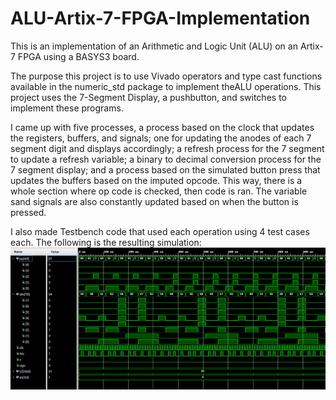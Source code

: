 # ALU-Artix-7-FPGA-Implementation
This is an implementation of an Arithmetic and Logic Unit (ALU) on an Artix-7 FPGA using a BASYS3 board.

The purpose this project is to use Vivado operators and type cast functions available in the 
numeric_std package to implement theALU operations. This project uses the 7-Segment Display, 
a pushbutton, and switches to implement these programs.

I came up with five processes, a process based on the clock that updates the registers,
buffers, and signals; one for updating the anodes of each 7 segment digit and displays
accordingly; a refresh process for the 7 segment to update a refresh variable; a binary to
decimal conversion process for the 7 segment display; and a process based on the simulated
button press that updates the buffers based on the imputed opcode. This way, there is a
whole section where op code is checked, then code is ran. The variable sand signals are also
constantly updated based on when the button is pressed. 

I also made Testbench code that used each operation using 4 test cases each. The
following is the resulting simulation:
![alt text](https://github.com/MarcosGrrcia/ALU-Artix-7-FPGA-Implementation/blob/main/Simulation%20Results.jpg?raw=true)
